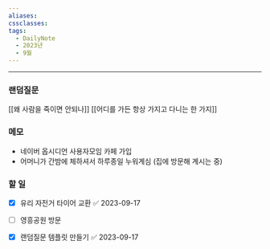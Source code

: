 ```yaml
---
aliases: 
cssclasses: 
tags:
  - DailyNote
  - 2023년
  - 9월
---
```

---
### 랜덤질문
[[왜 사람을 죽이면 안되나]]
[[어디를 가든 항상 가지고 다니는 한 가지]]

### 메모
- 네이버 옵시디언 사용자모임 카페 가입
- 어머니가 간밤에 체하셔서 하루종일 누워계심 (집에 방문해 계시는 중)

### 할 일
- [x] 유리 자전거 타이어 교환 ✅ 2023-09-17
- [ ] 영흥공원 방문
- [x] 랜덤질문 템플릿 만들기 ✅ 2023-09-17


